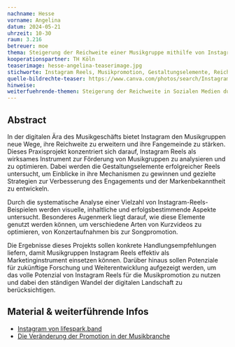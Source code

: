 ```yaml
---
nachname: Hesse
vorname: Angelina
datum: 2024-05-21
uhrzeit: 10-30
raum: 3.216
betreuer: moe
thema: Steigerung der Reichweite einer Musikgruppe mithilfe von Instagram Reels
kooperationspartner: TH Köln
teaserimage: hesse-angelina-teaserimage.jpg
stichworte: Instagram Reels, Musikpromotion, Gestaltungselemente, Reichweitensteigerung
quelle-bildrechte-teaser: https://www.canva.com/photos/search/Instagram-Reels/
hinweise:
weiterfuehrende-themen: Steigerung der Reichweite in Sozialen Medien durch Interaktion | Vergleichende Studien zwischen verschiedenen Plattformen
---
```


## Abstract

In der digitalen Ära des Musikgeschäfts bietet Instagram den Musikgruppen neue Wege, ihre Reichweite zu erweitern und ihre Fangemeinde zu stärken. Dieses Praxisprojekt konzentriert sich darauf, Instagram Reels als wirksames Instrument zur Förderung von Musikgruppen zu analysieren und zu optimieren. Dabei werden die Gestaltungselemente erfolgreicher Reels untersucht, um Einblicke in ihre Mechanismen zu gewinnen und gezielte Strategien zur Verbesserung des Engagements und der Markenbekanntheit zu entwickeln.

Durch die systematische Analyse einer Vielzahl von Instagram-Reels-Beispielen werden visuelle, inhaltliche und erfolgsbestimmende Aspekte untersucht. Besonderes Augenmerk liegt darauf, wie diese Elemente genutzt werden können, um verschiedene Arten von Kurzvideos zu optimieren, von Konzertaufnahmen bis zur Songpromotion.

Die Ergebnisse dieses Projekts sollen konkrete Handlungsempfehlungen liefern, damit Musikgruppen Instagram Reels effektiv als Marketinginstrument einsetzen können. Darüber hinaus sollen Potenziale für zukünftige Forschung und Weiterentwicklung aufgezeigt werden, um das volle Potenzial von Instagram Reels für die Musikpromotion zu nutzen und dabei den ständigen Wandel der digitalen Landschaft zu berücksichtigen.

## Material & weiterführende Infos

- [Instagram von lifespark.band](https://www.instagram.com/lifespark.band/reels/)
- [Die Veränderung der Promotion in der Musikbranche](https://monami.hs-mittweida.de/frontdoor/deliver/index/docId/5867/file/Die+Ver%c3%a4nderung+der+Promotion+in+der+Musikbranche_Bachelorarbeit_Natalie_Laura_Lemberger.pdf)